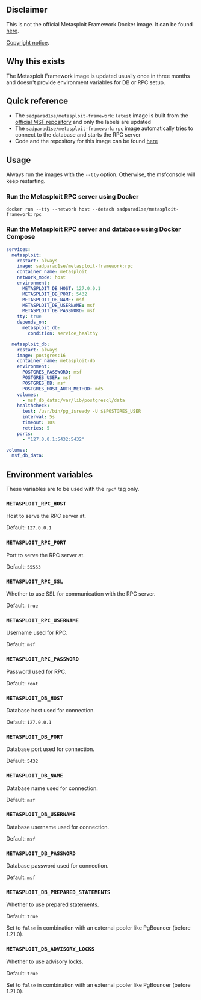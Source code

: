 ## Disclaimer
This is not the official Metasploit Framework Docker image. It can be found [here](https://hub.docker.com/r/metasploitframework/metasploit-framework).

[Copyright notice](https://github.com/rapid7/metasploit-framework/blob/master/COPYING).

## Why this exists
The Metasploit Framework image is updated usually once in three months and doesn't provide environment variables for DB or RPC setup.

## Quick reference

- The `sadparad1se/metasploit-framework:latest` image is built from the [official MSF repository](https://github.com/rapid7/metasploit-framework) and only the labels are updated
- The `sadparad1se/metasploit-framework:rpc` image automatically tries to connect to the database and starts the RPC server
- Code and the repository for this image can be found [here](https://github.com/SadParad1se/snek-sploit)

## Usage
Always run the images with the `--tty` option. Otherwise, the msfconsole will keep restarting.

### Run the Metasploit RPC server using Docker
```shell
docker run --tty --network host --detach sadparad1se/metasploit-framework:rpc
```

### Run the Metasploit RPC server and database using Docker Compose
```yaml
services:
  metasploit:
    restart: always
    image: sadparad1se/metasploit-framework:rpc
    container_name: metasploit
    network_mode: host
    environment:
      METASPLOIT_DB_HOST: 127.0.0.1
      METASPLOIT_DB_PORT: 5432
      METASPLOIT_DB_NAME: msf
      METASPLOIT_DB_USERNAME: msf
      METASPLOIT_DB_PASSWORD: msf
    tty: true
    depends_on:
      metasploit_db:
        condition: service_healthy

  metasploit_db:
    restart: always
    image: postgres:16
    container_name: metasploit-db
    environment:
      POSTGRES_PASSWORD: msf
      POSTGRES_USER: msf
      POSTGRES_DB: msf
      POSTGRES_HOST_AUTH_METHOD: md5
    volumes:
      - msf_db_data:/var/lib/postgresql/data
    healthcheck:
      test: /usr/bin/pg_isready -U $$POSTGRES_USER
      interval: 5s
      timeout: 10s
      retries: 5
    ports:
      - "127.0.0.1:5432:5432"

volumes:
  msf_db_data:

```

## Environment variables
These variables are to be used with the `rpc*` tag only.

### `METASPLOIT_RPC_HOST`
Host to serve the RPC server at. 

Default: `127.0.0.1`

### `METASPLOIT_RPC_PORT`
Port to serve the RPC server at.

Default: `55553`

### `METASPLOIT_RPC_SSL`
Whether to use SSL for communication with the RPC server.

Default: `true`

### `METASPLOIT_RPC_USERNAME`
Username used for RPC.

Default: `msf`

### `METASPLOIT_RPC_PASSWORD`
Password used for RPC.

Default: `root`

### `METASPLOIT_DB_HOST`
Database host used for connection.

Default: `127.0.0.1`

### `METASPLOIT_DB_PORT`
Database port used for connection.

Default: `5432`

### `METASPLOIT_DB_NAME`
Database name used for connection.

Default: `msf`

### `METASPLOIT_DB_USERNAME`
Database username used for connection.

Default: `msf`

### `METASPLOIT_DB_PASSWORD`
Database password used for connection.

Default: `msf`

### `METASPLOIT_DB_PREPARED_STATEMENTS`
Whether to use prepared statements.

Default: `true`

Set to `false` in combination with an external pooler like PgBouncer (before 1.21.0).

### `METASPLOIT_DB_ADVISORY_LOCKS`
Whether to use advisory locks.

Default: `true`

Set to `false` in combination with an external pooler like PgBouncer (before 1.21.0).
